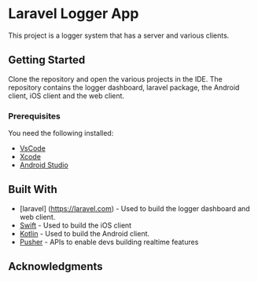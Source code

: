 # Laravel Logger App
This project is a logger system that has a server and various clients. 

## Getting Started

Clone the repository and open the various projects in the IDE. The repository contains the logger dashboard, laravel package, the Android client, iOS client and the web client.


### Prerequisites

You need the following installed:

- [VsCode](https://code.visualstudio.com/)
- [Xcode](https://developer.apple.com/xcode/)
- [Android Studio](https://developer.android.com/studio)

## Built With

* [laravel] (https://laravel.com) - Used to build the logger dashboard and web client.
* [Swift](https://developer.apple.com/swift/) - Used to build the iOS client
* [Kotlin](http://kotlinlang.org) - Used to build the Android client.
* [Pusher](https://pusher.com/) - APIs to enable devs building realtime features

## Acknowledgments
